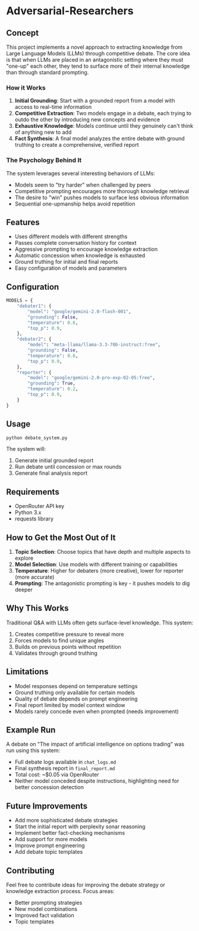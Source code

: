 # Adversarial-Researchers

## Concept
This project implements a novel approach to extracting knowledge from Large Language Models (LLMs) through competitive debate. The core idea is that when LLMs are placed in an antagonistic setting where they must "one-up" each other, they tend to surface more of their internal knowledge than through standard prompting.

### How it Works
1. **Initial Grounding**: Start with a grounded report from a model with access to real-time information
2. **Competitive Extraction**: Two models engage in a debate, each trying to outdo the other by introducing new concepts and evidence
3. **Exhaustive Knowledge**: Models continue until they genuinely can't think of anything new to add
4. **Fact Synthesis**: A final model analyzes the entire debate with ground truthing to create a comprehensive, verified report

### The Psychology Behind It
The system leverages several interesting behaviors of LLMs:
- Models seem to "try harder" when challenged by peers
- Competitive prompting encourages more thorough knowledge retrieval
- The desire to "win" pushes models to surface less obvious information
- Sequential one-upmanship helps avoid repetition

## Features
- Uses different models with different strengths
- Passes complete conversation history for context
- Aggressive prompting to encourage knowledge extraction
- Automatic concession when knowledge is exhausted
- Ground truthing for initial and final reports
- Easy configuration of models and parameters

## Configuration
```python
MODELS = {
    "debater1": {
        "model": "google/gemini-2.0-flash-001",
        "grounding": False,
        "temperature": 0.6,
        "top_p": 0.9,
    },
    "debater2": {
        "model": "meta-llama/llama-3.3-70b-instruct:free",
        "grounding": False,
        "temperature": 0.6,
        "top_p": 0.9,
    },
    "reporter": {
        "model": "google/gemini-2.0-pro-exp-02-05:free",
        "grounding": True,
        "temperature": 0.2,
        "top_p": 0.9,
    }
}
```

## Usage
```python
python debate_system.py
```

The system will:
1. Generate initial grounded report
2. Run debate until concession or max rounds
3. Generate final analysis report

## Requirements
- OpenRouter API key
- Python 3.x
- requests library

## How to Get the Most Out of It
1. **Topic Selection**: Choose topics that have depth and multiple aspects to explore
2. **Model Selection**: Use models with different training or capabilities
3. **Temperature**: Higher for debaters (more creative), lower for reporter (more accurate)
4. **Prompting**: The antagonistic prompting is key - it pushes models to dig deeper

## Why This Works
Traditional Q&A with LLMs often gets surface-level knowledge. This system:
1. Creates competitive pressure to reveal more
2. Forces models to find unique angles
3. Builds on previous points without repetition
4. Validates through ground truthing

## Limitations
- Model responses depend on temperature settings
- Ground truthing only available for certain models
- Quality of debate depends on prompt engineering
- Final report limited by model context window
- Models rarely concede even when prompted (needs improvement)

## Example Run
A debate on "The impact of artificial intelligence on options trading" was run using this system:
- Full debate logs available in `chat_logs.md`
- Final synthesis report in `final_report.md`
- Total cost: ~$0.05 via OpenRouter
- Neither model conceded despite instructions, highlighting need for better concession detection

## Future Improvements
- Add more sophisticated debate strategies
- Start the initial report with perplexity sonar reasoning
- Implement better fact-checking mechanisms
- Add support for more models
- Improve prompt engineering
- Add debate topic templates

## Contributing
Feel free to contribute ideas for improving the debate strategy or knowledge extraction process. Focus areas:
- Better prompting strategies
- New model combinations
- Improved fact validation
- Topic templates
